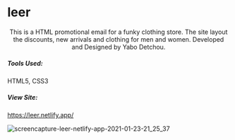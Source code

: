 # leer

<p align="center">
    This is a HTML promotional email for a funky clothing store. The site layout the discounts, new arrivals and 
  clothing for men and women. Developed and Designed by Yabo Detchou.
</p>

##### Tools Used:
HTML5, CSS3

##### View Site:
https://leer.netlify.app/


![screencapture-leer-netlify-app-2021-01-23-21_25_37](https://user-images.githubusercontent.com/44301883/105646245-e5370800-5e6c-11eb-9258-ae4f8acd6ca5.png)
